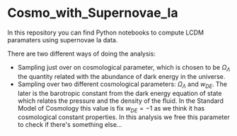 # Cosmo_with_Supernovae_Ia
In this repository you can find Python notebooks to compute LCDM paramaters using supernovae Ia data.

There are two different ways of doing the analysis:

  * Sampling just over on cosmological parameter, which is chosen to be $\Omega_\Lambda$ the quantity related with the abundance of dark energy in the universe.
  * Sampling over two different cosmological parameters: $\Omega_\Lambda$ and $w_{DE}$. The later is the barotropic constant from the dark energy equation of state which relates the pressure and the density of the fluid. In the Standard Model of Cosmology this value is fix $w_{DE} = -1$ as we think it has cosmological constant properties. In this analysis we free this parameter to check if there's something else...
